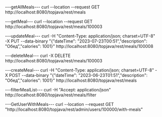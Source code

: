 ---getAllMeals---
curl --location --request GET http://localhost:8080/topjava/rest/meals

---getMeal---
curl --location --request GET http://localhost:8080/topjava/rest/meals/100003

---updateMeal---
curl -H "Content-Type: application/json; charset=UTF-8" -X PUT --data-binary "{\"dateTime\": \"2023-07-23T00:51\",\"description\": \"Обед\",\"calories\": 1001}" http://localhost:8080/topjava/rest/meals/100008

---deleteMeal---
curl -X DELETE http://localhost:8080/topjava/rest/meals/100003

---createMeal---
curl -H "Content-Type: application/json; charset=UTF-8" -X POST --data-binary "{\"dateTime\": \"2023-06-23T01:51\",\"description\": \"Обед\",\"calories\": 1001}" http://localhost:8080/topjava/rest/meals

---filterMealList---
curl -H "Accept: application/json" http://localhost:8080/topjava/rest/meals/filter

---GetUserWithMeals---
curl --location --request GET "http://localhost:8080/topjava/rest/admin/users/100000/with-meals"